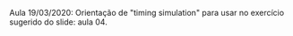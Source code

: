 Aula 19/03/2020: Orientação de "timing simulation" para usar no exercício sugerido do slide: aula 04.
